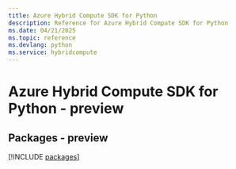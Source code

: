 ```yaml
---
title: Azure Hybrid Compute SDK for Python
description: Reference for Azure Hybrid Compute SDK for Python
ms.date: 04/21/2025
ms.topic: reference
ms.devlang: python
ms.service: hybridcompute
---
```

# Azure Hybrid Compute SDK for Python - preview
## Packages - preview
[!INCLUDE [packages](hybrid-compute-index.md)]